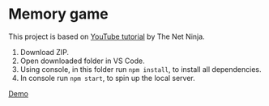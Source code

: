 # Memory game
 This project is based on [YouTube tutorial](https://www.youtube.com/playlist?list=PL4cUxeGkcC9iQ7g2eoNXHCJBBBz40S_Lm) by The Net Ninja. 



1. Download ZIP.
2. Open downloaded folder in VS Code.
3. Using console, in this folder run `npm install`, to install all dependencies.
4. In console run `npm start`, to spin up the local server.

[Demo](https://matrix-citizen.online/Memory%20game/)                 

